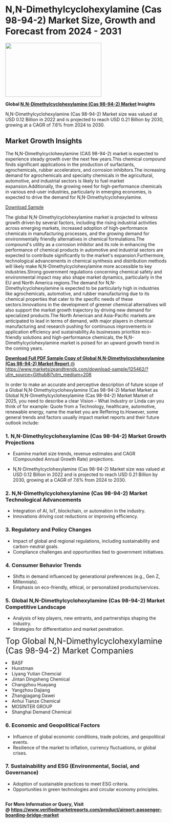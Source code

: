 <H1>N,N-Dimethylcyclohexylamine (Cas 98-94-2) Market Size, Growth and Forecast from 2024 - 2031</H1><img class="aligncenter size-medium wp-image-584254" src="https://thirdeyenews.in/wp-content/uploads/2024/09/Global-Market-Research-300x168.jpeg" alt="" width="300" height="168" /><p><strong>Global&nbsp;<a href="https://www.marketsizeandtrends.com/download-sample/125462/?utm_source=Github8j?utm_medium=208">N,N-Dimethylcyclohexylamine (Cas 98-94-2) Market</a> Insights</strong></p><p>N,N-Dimethylcyclohexylamine (Cas 98-94-2) Market size was valued at USD 0.12 Billion in 2022 and is projected to reach USD 0.21 Billion by 2030, growing at a CAGR of 7.6% from 2024 to 2030.</p><p><h2>Market Growth Insights</h2> <p>The N,N-Dimethylcyclohexylamine (CAS 98-94-2) market is expected to experience steady growth over the next few years.This chemical compound finds significant applications in the production of surfactants, agrochemicals, rubber accelerators, and corrosion inhibitors.The increasing demand for agrochemicals and specialty chemicals in the agricultural, automotive, and industrial sectors is likely to fuel market expansion.Additionally, the growing need for high-performance chemicals in various end-user industries, particularly in emerging economies, is expected to drive the demand for N,N-Dimethylcyclohexylamine.</p> <p><a href="#">Download Sample</a></p> <p>The global N,N-Dimethylcyclohexylamine market is projected to witness growth driven by several factors, including the rising industrial activities across emerging markets, increased adoption of high-performance chemicals in manufacturing processes, and the growing demand for environmentally friendly alternatives in chemical formulations.The compound's utility as a corrosion inhibitor and its role in enhancing the performance of chemical products in automotive and industrial sectors are expected to contribute significantly to the market's expansion.Furthermore, technological advancements in chemical synthesis and distribution methods will likely make N,N-Dimethylcyclohexylamine more accessible to key industries.Strong government regulations concerning chemical safety and environmental impact may also shape market dynamics, particularly in the EU and North America regions.The demand for N,N-Dimethylcyclohexylamine is expected to be particularly high in industries like agrochemicals, automotive, and rubber manufacturing due to its chemical properties that cater to the specific needs of these sectors.Innovations in the development of greener chemical alternatives will also support the market growth trajectory by driving new demand for specialized products.The North American and Asia-Pacific markets are anticipated to lead in terms of demand, with major players in chemical manufacturing and research pushing for continuous improvements in application efficiency and sustainability.As businesses prioritize eco-friendly solutions and high-performance chemicals, the N,N-Dimethylcyclohexylamine market is poised for an upward growth trend in the coming years.<p><a href="#"></p><p><span class=""><strong>Download Full PDF Sample Copy of Global N,N-Dimethylcyclohexylamine (Cas 98-94-2) Market Report</strong> @ <a href="https://www.marketsizeandtrends.com/download-sample/125462/?utm_source=Github8j?utm_medium=208" target="_blank">https://www.marketsizeandtrends.com/download-sample/125462/?utm_source=Github8j?utm_medium=208</a></span></p><p>In order to make an accurate and perceptive description of future scope of a Global&nbsp;N,N-Dimethylcyclohexylamine (Cas 98-94-2) Market Market as Global&nbsp;N,N-Dimethylcyclohexylamine (Cas 98-94-2) Market Market of 2025, you need to describe a clear Vision &ndash; What Industry or Linda can you think of for example: Quote from a Technology, healthcare, automotive, renewable energy, name the market you are Reffering to.However, some general trends and factors usually impact market reports and their future outlook include:</p><h3>1.&nbsp;<strong>N,N-Dimethylcyclohexylamine (Cas 98-94-2) Market Growth Projections</strong></h3><ul><li>Examine market size trends, revenue estimates and CAGR (Compounded Annual Growth Rate) projections.</li><li><p>N,N-Dimethylcyclohexylamine (Cas 98-94-2) Market size was valued at USD 0.12 Billion in 2022 and is projected to reach USD 0.21 Billion by 2030, growing at a CAGR of 7.6% from 2024 to 2030.</p></li></ul><h3>2.&nbsp;<strong>N,N-Dimethylcyclohexylamine (Cas 98-94-2) Market Technological Advancements</strong></h3><ul><li>Integration of AI, IoT, blockchain, or automation in the industry.</li><li>Innovations driving cost reductions or improving efficiency.</li></ul><h3>3.&nbsp;<strong>Regulatory and Policy Changes</strong></h3><ul><li>Impact of global and regional regulations, including sustainability and carbon-neutral goals.</li><li>Compliance challenges and opportunities tied to government initiatives.</li></ul><h3>4.&nbsp;<strong>Consumer Behavior Trends</strong></h3><ul><li>Shifts in demand influenced by generational preferences (e.g., Gen Z, Millennials).</li><li>Emphasis on eco-friendly, ethical, or personalized products/services.</li></ul><h3>5.&nbsp;<strong>Global N,N-Dimethylcyclohexylamine (Cas 98-94-2) Market Competitive Landscape</strong></h3><ul><li>Analysis of key players, new entrants, and partnerships shaping the industry.</li><li>Strategies for differentiation and market penetration.</li></ul><p data-pm-slice="1 1 []"><span style="color: inherit; font-family: inherit; font-size: 25px;">Top Global N,N-Dimethylcyclohexylamine (Cas 98-94-2) Market Companies</span></p><div class="" data-test-id=""><p><li>BASF</li><li> Hunstman</li><li> Liyang Yutian Chemcial</li><li> Jintan Dingsheng Chemical</li><li> Changzhou Huayang</li><li> Yangzhou Dajiang</li><li> Zhangjiagang Dawei</li><li> Anhui Tianze Chemical</li><li> MOSINTER GROUP</li><li> Shanghai Demand Chemical</li></p></div><h3>6.&nbsp;<strong>Economic and Geopolitical Factors</strong></h3><ul><li>Influence of global economic conditions, trade policies, and geopolitical events.</li><li>Resilience of the market to inflation, currency fluctuations, or global crises.</li></ul><h3>7.&nbsp;<strong>Sustainability and ESG (Environmental, Social, and Governance)</strong></h3><ul><li>Adoption of sustainable practices to meet ESG criteria.</li><li>Opportunities in green technologies and circular economy principles.</li></ul><h2><strong style="font-size: 14px;">For More Information or Query, Visit @&nbsp;</strong><a style="background-color: #ffffff; font-size: 14px;" href="https://www.marketsizeandtrends.com/report/nn-dimethylcyclohexylamine-cas-98-94-2-market/" target="_blank">https://www.verifiedmarketreports.com/product/airport-passenger-boarding-bridge-market</a></h2>